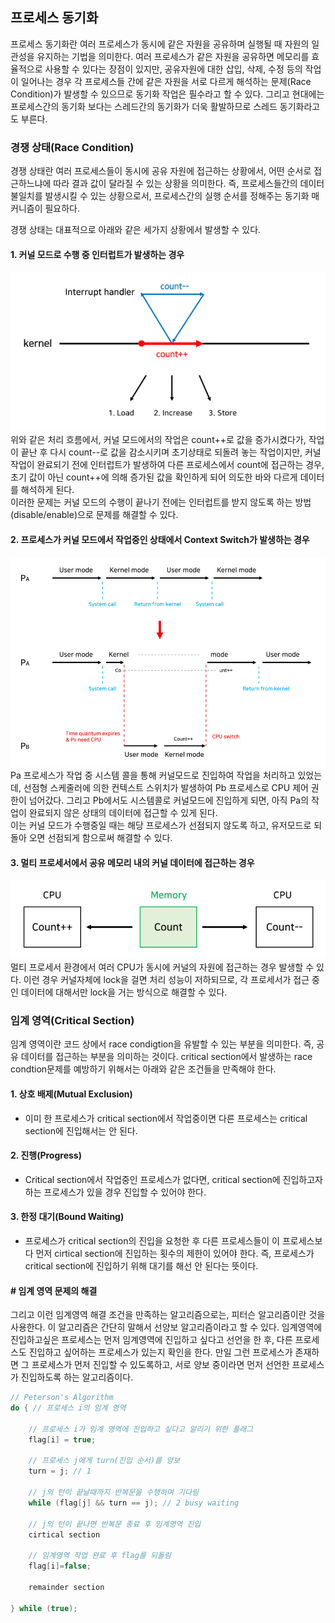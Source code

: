 ## 프로세스 동기화

프로세스 동기화란 여러 프로세스가 동시에 같은 자원을 공유하며 실행될 때 자원의 일관성을 유지하는 기법을 의미한다.
여러 프로세스가 같은 자원을 공유하면 메모리를 효율적으로 사용할 수 있다는 장점이 있지만, 공유자원에 대한 삽입, 삭제, 수정 등의 작업이 일어나는 경우 각 프로세스들 간에 같은 자원을 서로 다르게 해석하는 문제(Race Condition)가 발생할 수 있으므로 동기화 작업은 필수라고 할 수 있다.
그리고 현대에는 프로세스간의 동기화 보다는 스레드간의 동기화가 더욱 활발하므로 스레드 동기화라고도 부른다.
  
### 경쟁 상태(Race Condition)
경쟁 상태란 여러 프로세스들이 동시에 공유 자원에 접근하는 상황에서, 어떤 순서로 접근하느냐에 따라 결과 값이 달라질 수 있는 상황을 의미한다. 즉, 프로세스들간의 데이터 불일치를 발생시킬 수 있는 상황으로서, 프로세스간의 실행 순서를 정해주는 동기화 매커니즘이 필요하다.  

경쟁 상태는 대표적으로 아래와 같은 세가지 상황에서 발생할 수 있다.  

#### 1. 커널 모드로 수행 중 인터럽트가 발생하는 경우
![img.png](../assets/race_condition_1.png)  
위와 같은 처리 흐름에서, 커널 모드에서의 작업은 count++로 값을 증가시켰다가, 작업이 끝난 후 다시 count--로 값을 감소시키며 초기상태로 되돌려 놓는 작업이지만, 커널 작업이 완료되기 전에 인터럽트가 발생하여 다른 프로세스에서 count에 접근하는 경우, 초기 값이 아닌 count++에 의해 증가된 값을 확인하게 되어 의도한 바와 다르게 데이터를 해석하게 된다.  
이러한 문제는 커널 모드의 수행이 끝나기 전에는 인터럽트를 받지 않도록 하는 방법(disable/enable)으로 문제를 해결할 수 있다.
  
#### 2. 프로세스가 커널 모드에서 작업중인 상태에서 Context Switch가 발생하는 경우
![img_1.png](../assets/race_condition_2.png)  
Pa 프로세스가 작업 중 시스템 콜을 통해 커널모드로 진입하여 작업을 처리하고 있었는데, 선점형 스케줄러에 의한 컨텍스트 스위치가 발생하여 Pb 프로세스로 CPU 제어 권한이 넘어갔다. 그리고 Pb에서도 시스템콜로 커널모드에 진입하게 되면, 아직 Pa의 작업이 완료되지 않은 상태의 데이터에 접근할 수 있게 된다.  
이는 커널 모드가 수행중일 때는 해당 프로세스가 선점되지 않도록 하고, 유저모드로 되돌아 오면 선점되게 함으로써 해결할 수 있다.
  
#### 3. 멀티 프로세서에서 공유 메모리 내의 커널 데이터에 접근하는 경우
![img_2.png](../assets/race_condition_3.png)  
멀티 프로세서 환경에서 여러 CPU가 동시에 커널의 자원에 접근하는 경우 발생할 수 있다. 이런 경우 커널자체에 lock을 걸면 처리 성능이 저하되므로, 각 프로세서가 접근 중인 데이터에 대해서만 lock을 거는 방식으로 해결할 수 있다.
  

### 임계 영역(Critical Section)
임계 영역이란 코드 상에서 race condigtion을 유발할 수 있는 부분을 의미한다. 즉, 공유 데이터를 접근하는 부분을 의미하는 것이다.
critical section에서 발생하는 race condtion문제를 예방하기 위해서는 아래와 같은 조건들을 만족해야 한다.
  
#### 1. 상호 배제(Mutual Exclusion)
- 이미 한 프로세스가 critical section에서 작업중이면 다른 프로세스는 critical section에 진입해서는 안 된다.
  
#### 2. 진행(Progress)
- Critical section에서 작업중인 프로세스가 없다면, critical section에 진입하고자 하는 프로세스가 있을 경우 진입할 수 있어야 한다.
  
#### 3. 한정 대기(Bound Waiting)
- 프로세스가 critical section의 진입을 요청한 후 다른 프로세스들이 이 프로세스보다 먼저 cirtical section에 진입하는 횟수의 제한이 있어야 한다. 즉, 프로세스가 critical section에 진입하기 위해 대기를 해선 안 된다는 뜻이다.
  
  
#### # 임계 영역 문제의 해결
그리고 이런 임계영역 해결 조건을 만족하는 알고리즘으로는, 피터슨 알고리즘이란 것을 사용한다. 이 알고리즘은 간단히 말해서 선양보 알고리즘이라고 할 수 있다. 임계영역에 진입하고싶은 프로세스는 먼저 임계영역에 진입하고 싶다고 선언을 한 후, 다른 프로세스도 진입하고 싶어하는 프로세스가 있는지 확인을 한다. 만일 그런 프로세스가 존재하면 그 프로세스가 먼저 진입할 수 있도록하고, 서로 양보 중이라면 먼저 선언한 프로세스가 진입하도록 하는 알고리즘이다.
  
```groovy
// Peterson's Algorithm
do { // 프로세스 i의 임계 영역
    
    // 프로세스 i가 임계 영역에 진입하고 싶다고 알리기 위한 플래그
    flag[i] = true;
    
    // 프로세스 j에게 turn(진입 순서)를 양보
    turn = j; // 1
    
    // j의 턴이 끝날때까지 반복문을 수행하며 기다림
    while (flag[j] && turn == j); // 2 busy waiting
    
    // j의 턴이 끝나면 반복문 종료 후 임계영역 진입
    cirtical section
    
    // 임계영역 작업 완료 후 flag를 되돌림
    flag[i]=false;
    
    remainder section

} while (true);
```  

